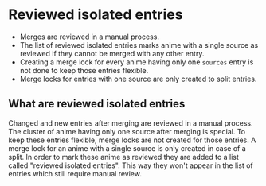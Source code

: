# Reviewed isolated entries

+ Merges are reviewed in a manual process.
+ The list of reviewed isolated entries marks anime with a single source as reviewed if they cannot be merged with any other entry.
+ Creating a merge lock for every anime having only one `sources` entry is not done to keep those entries flexible.
+ Merge locks for entries with one source are only created to split entries.

## What are reviewed isolated entries

Changed and new entries after merging are reviewed in a manual process.
The cluster of anime having only one source after merging is special. To keep these entries flexible, merge locks are
not created for those entries. A merge lock for an anime with a single source is only created in case of a split.
In order to mark these anime as reviewed they are added to a list called "reviewed isolated entries". This way they
won't appear in the list of entries which still require manual review.